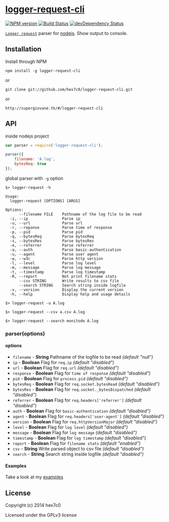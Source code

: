 # [logger-request-cli](https://github.com/hex7c0/logger-request-cli)
[![NPM version](https://badge.fury.io/js/logger-request-cli.svg)](http://badge.fury.io/js/logger-request-cli)
[![Build Status](https://travis-ci.org/hex7c0/logger-request-cli.svg?branch=master)](https://travis-ci.org/hex7c0/logger-request-cli)
[![devDependency Status](https://david-dm.org/hex7c0/logger-request-cli/dev-status.svg)](https://david-dm.org/hex7c0/logger-request-cli#info=devDependencies)

[`Logger request`](https://github.com/hex7c0/logger-request) parser for [nodejs](http://nodejs.org/).
Show output to console.

## Installation

Install through NPM

```
npm install -g logger-request-cli
```
or
```
git clone git://github.com/hex7c0/logger-request-cli.git
```
or
```
http://supergiovane.tk/#/logger-request-cli
```

## API

inside nodejs project
```js
var parser = require('logger-request-cli');

parser({
    filename: 'A.log',
    bytesReq: true
});
```
global parser with `-g` option
```shell
$> logger-request -h

Usage:
  logger-request [OPTIONS] [ARGS]

Options: 
      --filename FILE    Pathname of the log file to be read
  -i, --ip               Parse ip
  -u, --url              Parse url
  -r, --reponse          Parse time of response
  -p, --pid              Parse pid
  -q, --bytesReq         Parse bytesReq
  -s, --bytesRes         Parse bytesRes
  -e, --referrer         Parse referrer
  -a, --auth             Parse basic-authentication
  -u, --agent            Parse user agent
  -w, --w3c              Parse http version
  -l, --level            Parse log level
  -m, --message          Parse log message
  -t, --timestamp        Parse log timestamp
  -R, --report           Not print filename stats
      --csv STRING       Write results to csv file
      --search STRING    Search string inside logfile
  -v, --version          Display the current version
  -h, --help             Display help and usage details

$> logger-request -u A.log

$> logger-request --csv a.csv A.log

$> logger-request --search monitode A.log
```

### parser(options)

#### options

 - `filename` - **String** Pathname of the logfile to be read *(default "null")*
 - `ip` - **Boolean** Flag for `req.ip` *(default "disabled")*
 - `url` - **Boolean** Flag for `req.url` *(default "disabled")*
 - `response` - **Boolean** Flag for `time of response` *(default "disabled")*
 - `pid` - **Boolean** Flag for `process.pid` *(default "disabled")*
 - `bytesReq` - **Boolean** Flag for `req.socket.bytesRead` *(default "disabled")*
 - `bytesRes` - **Boolean** Flag for `req.socket._bytesDispatched` *(default "disabled")*
 - `referrer` - **Boolean** Flag for `req.headers['referrer']` *(default "disabled")*
 - `auth` - **Boolean** Flag for `basic-authentication` *(default "disabled")*
 - `agent` - **Boolean** Flag for `req.headers['user-agent']` *(default "disabled")*
 - `version` - **Boolean** Flag for `req.httpVersionMajor` *(default "disabled")*
 - `level` - **Boolean** Flag for `log level` *(default "disabled")*
 - `message` - **Boolean** Flag for `log message` *(default "disabled")*
 - `timestamp` - **Boolean** Flag for `log timestamp` *(default "disabled")*
 - `report` - **Boolean** Flag for `filename stats` *(default "enabled")*
 - `csv` - **String** Write parsed object to csv file *(default "disabled")*
 - `search` - **String** Search string inside logfile *(default "disabled")*

#### Examples

Take a look at my [examples](https://github.com/hex7c0/logger-request-cli/tree/master/examples)

## License
Copyright (c) 2014 hex7c0

Licensed under the GPLv3 license
